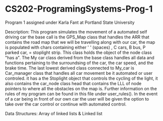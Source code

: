 # CS202-ProgramingSystems-Prog-1
Program 1 assigned under Karla Fant at Portland State University

Description: 
This program simulates the movement of a automated self driving car the base call is the GPS_Map class that handles the ARR that contains the road map that we will be travelling along with our car, the map is populated with chars containing either ' ' (spaces) , C cars, B bus, P parked car, = stoplight strip. This class holds the object of the node class "has a". The My car class derived from the base class handles all data and functions pertaining to the surroundsing of the car, the car speed, and the brake time. The last lowest derived class connected to My_car is Car_manager class that handles all car movement be it automated or user controled. it has a the Stoplight object that controls the cycling of the light, it also contains the car_node class head that contains the LLL of node pointers to where all the obstacles on the map is. Further information on the rules of my program can be found in this file under user_rules(). In the event of a car being in front of our own car the user will be given the option to take over the car control or continue with automated control. 

Data Structures: Array of linked lists & Linked list
